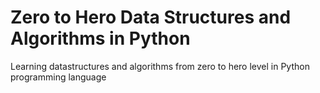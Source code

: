 # Zero to Hero Data Structures and Algorithms in Python

Learning datastructures and algorithms from zero to hero level in Python programming language
